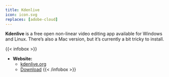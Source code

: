 ```yaml
---
title: Kdenlive
icon: icon.svg
replaces: [adobe-cloud]
---
```


**Kdenlive** is a free open non-linear video editing app available for Windows and Linux. There’s also a Mac version, but it’s currently a bit tricky to install.

{{< infobox >}}
- **Website:**
    - [kdenlive.org](https://kdenlive.org/en/)
    - [Download](https://kdenlive.org/en/download/)
{{< /infobox >}}
